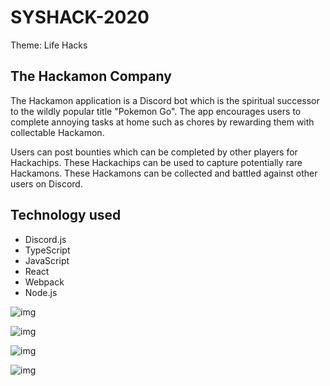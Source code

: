 # SYSHACK-2020
Theme: Life Hacks

## The Hackamon Company

The Hackamon application is a Discord bot which is the spiritual successor to the wildly popular title "Pokemon Go". The app encourages users to complete annoying tasks at home such as chores by rewarding them with collectable Hackamon.

Users can post bounties which can be completed by other players for Hackachips. These Hackachips can be used to capture potentially rare Hackamons. These Hackamons can be collected and battled against other users on Discord.

## Technology used

- Discord.js
- TypeScript
- JavaScript
- React
- Webpack
- Node.js

![img](https://i.imgur.com/4Op225k.png)

![img](https://i.imgur.com/5vh1DLb.png)

![img](https://i.imgur.com/cK2Ua7E.png)

![img](https://i.imgur.com/if2uAQD.png)


